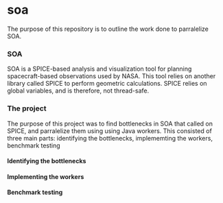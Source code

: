 # soa
The purpose of this repository is to outline the work done to parralelize SOA. 

### SOA
SOA is a SPICE-based analysis and visualization tool for planning spacecraft-based observations used by NASA. This tool relies on another library called SPICE to perform geometric calculations. SPICE relies on global variables, and is therefore, not thread-safe. 


### The project
The purpose of this project was to find bottlenecks in SOA that called on SPICE, and parralelize them using using Java workers. This consisted of three main parts: identifying the bottlenecks, implememting the workers, benchmark testing

#### Identifying the bottlenecks
#### Implementing the workers
#### Benchmark testing

